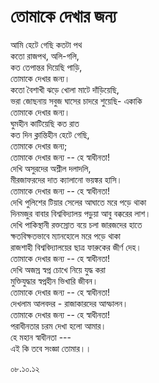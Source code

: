 # তোমাকে দেখার জন্য

আমি হেটে গেছি কতটা পথ  
কতো রাজপথ, অলি-গলি,  
কত তেপান্তর দিয়েছি পাড়ি,   
তোমাকে দেখার জন্য।  
কতো বৈশাখী ঝড়ে খোলা মাটে দাঁড়িয়েছি,  
ভরা জোছনায় সবুজ ঘাসের চাদরে শুয়েছি- একাকি  
তোমাকে দেখার জন্য।  
ঘুমহীন কাটিয়েছি কত রাত  
কত দিন ক্লান্তিহীন হেটে গেছি,  
তোমাকে দেখার জন্য;  
তোমাকে দেখার জন্য -- হে স্বাধীনতা!  
দেখি অসুরদের অশ্লীল দলাদলি,  
মীরজাফরদের দাত ক্যালানো ভয়ঙ্কর হাসি।  
তোমাকে দেখার জন্য -- হে স্বাধীনতা!  
দেখি পুলিশের টিয়ার সেলের আঘাতে মরে পড়ে থাকা  
দিনমজুর বাবার বিশ্ববিদ্যালয় পড়ুয়া আবু বক্করের লাশ।  
দেখি পাকিস্থানী রক্তস্রোত বয়ে চলা জারজদের হাতে  
ক্ষতবিক্ষতভাবে ম্যানহোলে মরে পড়ে থাকা  
রাজশাহী বিশ্ববিদ্যালয়ের ছাত্র ফারুকের জীর্ণ দেহ।  
তোমাকে দেখার জন্য -- হে স্বাধীনতা!  
দেখি অজস্র স্বপ্ন চোখে নিয়ে যুদ্ধ করা  
মুক্তিযুদ্ধার স্বপ্নহীন ভিখারি জীবন।  
তোমাকে দেখার জন্য -- হে স্বাধীনতা!  
দেখলাম আলবদর - রাজাকারদের আস্ফালন।  
তোমাকে দেখার জন্য -- হে স্বাধীনতা!  
পরাধীনতার চরম দেখা হলো আমার।  
হে মহান স্বাধীনতা ---  
এই কি তবে সংজ্ঞা তোমার।।

০৮.১০.১২

